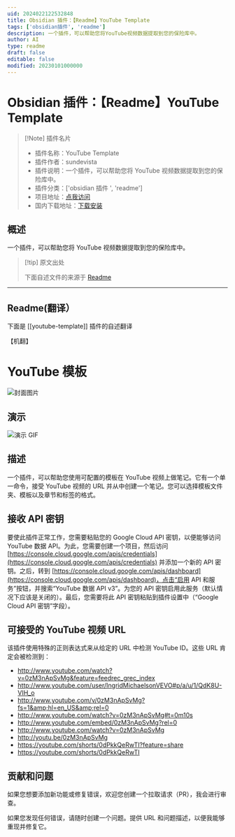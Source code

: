 ```yaml
---
uid: 2024022122532848
title: Obsidian 插件：【Readme】YouTube Template
tags: ['obsidian插件', 'readme']
description: 一个插件，可以帮助您将YouTube视频数据提取到您的保险库中。
author: AI
type: readme
draft: false
editable: false
modified: 20230101000000
---
```


# Obsidian 插件：【Readme】YouTube Template

> [!Note] 插件名片
> - 插件名称：YouTube Template
> - 插件作者：sundevista
> - 插件说明：一个插件，可以帮助您将 YouTube 视频数据提取到您的保险库中。
> - 插件分类：['obsidian 插件 ', 'readme']
> - 项目地址：[点我访问](https://github.com/sundevista/youtube-template)
> - 国内下载地址：[下载安装](https://pkmer.cn/products/plugin/pluginMarket/?youtube-template)

## 概述

一个插件，可以帮助您将 YouTube 视频数据提取到您的保险库中。

> [!tip] 原文出处
>
>下面自述文件的来源于 [Readme](https://ghproxy.net/https://raw.githubusercontent.com/sundevista/youtube-template/master/README.md)
>

---

## Readme(翻译）

下面是 [[youtube-template]] 插件的自述翻译

【机翻】

# YouTube 模板

![封面图片](https://cdn.pkmer.cn/covers/youtube-template_1_0.png!pkmer)

## 演示

![演示 GIF](https://cdn.pkmer.cn/covers/youtube-template_1_1.gif!pkmer)

## 描述

一个插件，可以帮助您使用可配置的模板在 YouTube 视频上做笔记。它有一个单一命令，接受 YouTube 视频的 URL 并从中创建一个笔记。您可以选择模板文件夹、模板以及章节和标签的格式。

## 接收 API 密钥

要使此插件正常工作，您需要粘贴您的 Google Cloud API 密钥，以便能够访问 YouTube 数据 API。为此，您需要创建一个项目，然后访问 [https://console.cloud.google.com/apis/credentials](https://console.cloud.google.com/apis/credentials) 并添加一个新的 API 密钥。之后，转到 [https://console.cloud.google.com/apis/dashboard](https://console.cloud.google.com/apis/dashboard)，点击“启用 API 和服务”按钮，并搜索“YouTube 数据 API v3”。为您的 API 密钥启用此服务（默认情况下应该是关闭的）。最后，您需要将此 API 密钥粘贴到插件设置中（“Google Cloud API 密钥”字段）。

## 可接受的 YouTube 视频 URL

该插件使用特殊的正则表达式来从给定的 URL 中检测 YouTube ID。这些 URL 肯定会被检测到：

- <http://www.youtube.com/watch?v=0zM3nApSvMg&feature=feedrec_grec_index>
- <http://www.youtube.com/user/IngridMichaelsonVEVO#p/a/u/1/QdK8U-VIH_o>
- <http://www.youtube.com/v/0zM3nApSvMg?fs=1&amp;hl=en_US&amp;rel=0>
- <http://www.youtube.com/watch?v=0zM3nApSvMg#t=0m10s>
- <http://www.youtube.com/embed/0zM3nApSvMg?rel=0>
- <http://www.youtube.com/watch?v=0zM3nApSvMg>
- <http://youtu.be/0zM3nApSvMg>
- <https://youtube.com/shorts/0dPkkQeRwTI?feature=share>
- <https://youtube.com/shorts/0dPkkQeRwTI>

## 贡献和问题

如果您想要添加新功能或修复错误，欢迎您创建一个拉取请求（PR），我会进行审查。

如果您发现任何错误，请随时创建一个问题。提供 URL 和问题描述，以便我能够重现并修复它。

